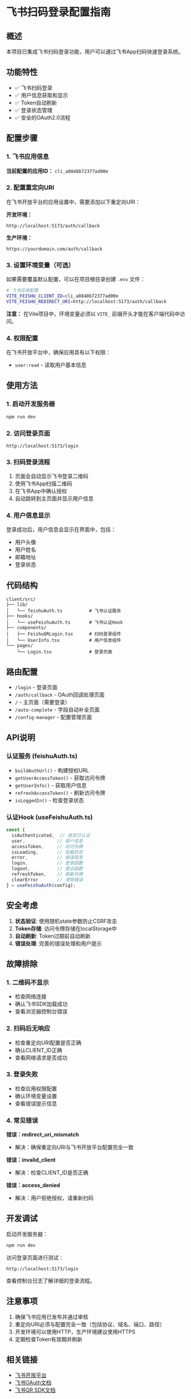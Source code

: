 # 飞书扫码登录配置指南

## 概述

本项目已集成飞书扫码登录功能，用户可以通过飞书App扫码快速登录系统。

## 功能特性

- ✅ 飞书扫码登录
- ✅ 用户信息获取和显示
- ✅ Token自动刷新
- ✅ 登录状态管理
- ✅ 安全的OAuth2.0流程

## 配置步骤

### 1. 飞书应用信息

**当前配置的应用ID：** `cli_a8848b72377ad00e`

### 2. 配置重定向URI

在飞书开放平台的应用设置中，需要添加以下重定向URI：

**开发环境：**
```
http://localhost:5173/auth/callback
```

**生产环境：**
```
https://yourdomain.com/auth/callback
```

### 3. 设置环境变量（可选）

如果需要覆盖默认配置，可以在项目根目录创建 `.env` 文件：

```bash
# 飞书应用配置
VITE_FEISHU_CLIENT_ID=cli_a8848b72377ad00e
VITE_FEISHU_REDIRECT_URI=http://localhost:5173/auth/callback
```

**注意：** 在Vite项目中，环境变量必须以 `VITE_` 前缀开头才能在客户端代码中访问。

### 4. 权限配置

在飞书开放平台中，确保应用具有以下权限：
- `user:read` - 读取用户基本信息

## 使用方法

### 1. 启动开发服务器

```bash
npm run dev
```

### 2. 访问登录页面

```
http://localhost:5173/login
```

### 3. 扫码登录流程

1. 页面会自动显示飞书登录二维码
2. 使用飞书App扫描二维码
3. 在飞书App中确认授权
4. 自动跳转到主页面并显示用户信息

### 4. 用户信息显示

登录成功后，用户信息会显示在界面中，包括：
- 用户头像
- 用户姓名
- 邮箱地址
- 登录状态

## 代码结构

```
client/src/
├── lib/
│   └── feishuAuth.ts          # 飞书认证服务
├── hooks/
│   └── useFeishuAuth.ts       # 飞书认证Hook
├── components/
│   ├── FeishuQRLogin.tsx      # 扫码登录组件
│   └── UserInfo.tsx           # 用户信息组件
└── pages/
    └── Login.tsx              # 登录页面
```

## 路由配置

- `/login` - 登录页面
- `/auth/callback` - OAuth回调处理页面
- `/` - 主页面（需要登录）
- `/auto-complete` - 字段自动补全页面
- `/config-manager` - 配置管理页面

## API说明

### 认证服务 (feishuAuth.ts)

- `buildAuthUrl()` - 构建授权URL
- `getUserAccessToken()` - 获取访问令牌
- `getUserInfo()` - 获取用户信息
- `refreshAccessToken()` - 刷新访问令牌
- `isLoggedIn()` - 检查登录状态

### 认证Hook (useFeishuAuth.ts)

```typescript
const {
  isAuthenticated,  // 是否已认证
  user,            // 用户信息
  accessToken,     // 访问令牌
  isLoading,       // 加载状态
  error,           // 错误信息
  login,           // 登录函数
  logout,          // 登出函数
  refreshToken,    // 刷新令牌
  clearError       // 清除错误
} = useFeishuAuth(config);
```

## 安全考虑

1. **状态验证**: 使用随机state参数防止CSRF攻击
2. **Token存储**: 访问令牌存储在localStorage中
3. **自动刷新**: Token过期前自动刷新
4. **错误处理**: 完善的错误处理和用户提示

## 故障排除

### 1. 二维码不显示

- 检查网络连接
- 确认飞书SDK加载成功
- 查看浏览器控制台错误

### 2. 扫码后无响应

- 检查重定向URI配置是否正确
- 确认CLIENT_ID正确
- 查看网络请求是否成功

### 3. 登录失败

- 检查应用权限配置
- 确认环境变量设置
- 查看错误提示信息

### 4. 常见错误

**错误：redirect_uri_mismatch**
- 解决：确保重定向URI与飞书开放平台配置完全一致

**错误：invalid_client**
- 解决：检查CLIENT_ID是否正确

**错误：access_denied**
- 解决：用户拒绝授权，请重新扫码

## 开发调试

启动开发服务器：

```bash
npm run dev
```

访问登录页面进行测试：

```
http://localhost:5173/login
```

查看控制台日志了解详细的登录流程。

## 注意事项

1. 确保飞书应用已发布并通过审核
2. 重定向URI必须与配置完全一致（包括协议、域名、端口、路径）
3. 开发环境可以使用HTTP，生产环境建议使用HTTPS
4. 定期检查Token有效期并刷新

## 相关链接

- [飞书开放平台](https://open.feishu.cn/)
- [飞书OAuth文档](https://open.feishu.cn/document/sso/web-application-sso/login-overview)
- [飞书QR SDK文档](https://open.feishu.cn/document/sso/web-application-sso/qr-sdk-documentation) 